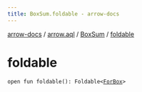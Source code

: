 ```yaml
---
title: BoxSum.foldable - arrow-docs
---
```


[arrow-docs](../../index.html) / [arrow.aql](../index.html) / [BoxSum](index.html) / [foldable](./foldable.html)

# foldable

`open fun foldable(): Foldable<`[`ForBox`](../-for-box.html)`>`